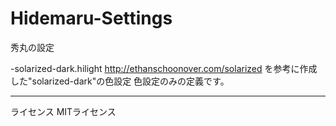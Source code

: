 Hidemaru-Settings
===============================================================================
秀丸の設定

-solarized-dark.hilight
  http://ethanschoonover.com/solarized
  を参考に作成した"solarized-dark"の色設定
  色設定のみの定義です。

-------------------------------------------------------------------------------
ライセンス
 MITライセンス
